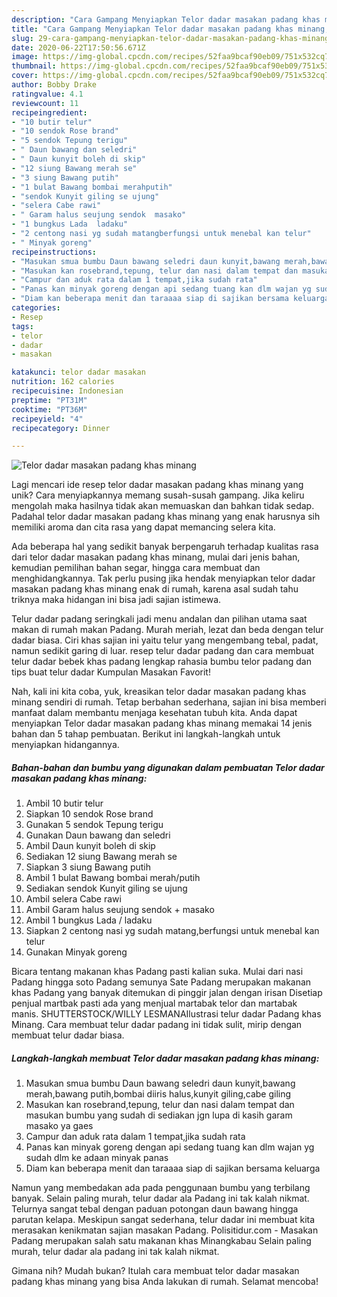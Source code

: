 ```yaml
---
description: "Cara Gampang Menyiapkan Telor dadar masakan padang khas minang, Sempurna"
title: "Cara Gampang Menyiapkan Telor dadar masakan padang khas minang, Sempurna"
slug: 29-cara-gampang-menyiapkan-telor-dadar-masakan-padang-khas-minang-sempurna
date: 2020-06-22T17:50:56.671Z
image: https://img-global.cpcdn.com/recipes/52faa9bcaf90eb09/751x532cq70/telor-dadar-masakan-padang-khas-minang-foto-resep-utama.jpg
thumbnail: https://img-global.cpcdn.com/recipes/52faa9bcaf90eb09/751x532cq70/telor-dadar-masakan-padang-khas-minang-foto-resep-utama.jpg
cover: https://img-global.cpcdn.com/recipes/52faa9bcaf90eb09/751x532cq70/telor-dadar-masakan-padang-khas-minang-foto-resep-utama.jpg
author: Bobby Drake
ratingvalue: 4.1
reviewcount: 11
recipeingredient:
- "10 butir telur"
- "10 sendok Rose brand"
- "5 sendok Tepung terigu"
- " Daun bawang dan seledri"
- " Daun kunyit boleh di skip"
- "12 siung Bawang merah se"
- "3 siung Bawang putih"
- "1 bulat Bawang bombai merahputih"
- "sendok Kunyit giling se ujung"
- "selera Cabe rawi"
- " Garam halus seujung sendok  masako"
- "1 bungkus Lada  ladaku"
- "2 centong nasi yg sudah matangberfungsi untuk menebal kan telur"
- " Minyak goreng"
recipeinstructions:
- "Masukan smua bumbu Daun bawang seledri daun kunyit,bawang merah,bawang putih,bombai diiris halus,kunyit giling,cabe giling"
- "Masukan kan rosebrand,tepung, telur dan nasi dalam tempat dan masukan bumbu yang sudah di sediakan jgn lupa di kasih garam masako ya gaes"
- "Campur dan aduk rata dalam 1 tempat,jika sudah rata"
- "Panas kan minyak goreng dengan api sedang tuang kan dlm wajan yg sudah dlm ke adaan minyak panas"
- "Diam kan beberapa menit dan taraaaa siap di sajikan bersama keluarga"
categories:
- Resep
tags:
- telor
- dadar
- masakan

katakunci: telor dadar masakan 
nutrition: 162 calories
recipecuisine: Indonesian
preptime: "PT31M"
cooktime: "PT36M"
recipeyield: "4"
recipecategory: Dinner

---
```



![Telor dadar masakan padang khas minang](https://img-global.cpcdn.com/recipes/52faa9bcaf90eb09/751x532cq70/telor-dadar-masakan-padang-khas-minang-foto-resep-utama.jpg)

Lagi mencari ide resep telor dadar masakan padang khas minang yang unik? Cara menyiapkannya memang susah-susah gampang. Jika keliru mengolah maka hasilnya tidak akan memuaskan dan bahkan tidak sedap. Padahal telor dadar masakan padang khas minang yang enak harusnya sih memiliki aroma dan cita rasa yang dapat memancing selera kita.

Ada beberapa hal yang sedikit banyak berpengaruh terhadap kualitas rasa dari telor dadar masakan padang khas minang, mulai dari jenis bahan, kemudian pemilihan bahan segar, hingga cara membuat dan menghidangkannya. Tak perlu pusing jika hendak menyiapkan telor dadar masakan padang khas minang enak di rumah, karena asal sudah tahu triknya maka hidangan ini bisa jadi sajian istimewa.

Telur dadar padang seringkali jadi menu andalan dan pilihan utama saat makan di rumah makan Padang. Murah meriah, lezat dan beda dengan telur dadar biasa. Ciri khas sajian ini yaitu telur yang mengembang tebal, padat, namun sedikit garing di luar. resep telur dadar padang dan cara membuat telur dadar bebek khas padang lengkap rahasia bumbu telor padang dan tips buat telur dadar Kumpulan Masakan Favorit!


Nah, kali ini kita coba, yuk, kreasikan telor dadar masakan padang khas minang sendiri di rumah. Tetap berbahan sederhana, sajian ini bisa memberi manfaat dalam membantu menjaga kesehatan tubuh kita. Anda dapat menyiapkan Telor dadar masakan padang khas minang memakai 14 jenis bahan dan 5 tahap pembuatan. Berikut ini langkah-langkah untuk menyiapkan hidangannya.

<!--inarticleads1-->

##### Bahan-bahan dan bumbu yang digunakan dalam pembuatan Telor dadar masakan padang khas minang:

1. Ambil 10 butir telur
1. Siapkan 10 sendok Rose brand
1. Gunakan 5 sendok Tepung terigu
1. Gunakan  Daun bawang dan seledri
1. Ambil  Daun kunyit boleh di skip
1. Sediakan 12 siung Bawang merah se
1. Siapkan 3 siung Bawang putih
1. Ambil 1 bulat Bawang bombai merah/putih
1. Sediakan sendok Kunyit giling se ujung
1. Ambil selera Cabe rawi
1. Ambil  Garam halus seujung sendok + masako
1. Ambil 1 bungkus Lada / ladaku
1. Siapkan 2 centong nasi yg sudah matang,berfungsi untuk menebal kan telur
1. Gunakan  Minyak goreng


Bicara tentang makanan khas Padang pasti kalian suka. Mulai dari nasi Padang hingga soto Padang semunya Sate Padang merupakan makanan khas Padang yang banyak ditemukan di pinggir jalan dengan irisan Disetiap penjual martbak pasti ada yang menjual martabak telor dan martabak manis. SHUTTERSTOCK/WILLY LESMANAIlustrasi telur dadar Padang khas Minang. Cara membuat telur dadar padang ini tidak sulit, mirip dengan membuat telur dadar biasa. 

<!--inarticleads2-->

##### Langkah-langkah membuat Telor dadar masakan padang khas minang:

1. Masukan smua bumbu Daun bawang seledri daun kunyit,bawang merah,bawang putih,bombai diiris halus,kunyit giling,cabe giling
1. Masukan kan rosebrand,tepung, telur dan nasi dalam tempat dan masukan bumbu yang sudah di sediakan jgn lupa di kasih garam masako ya gaes
1. Campur dan aduk rata dalam 1 tempat,jika sudah rata
1. Panas kan minyak goreng dengan api sedang tuang kan dlm wajan yg sudah dlm ke adaan minyak panas
1. Diam kan beberapa menit dan taraaaa siap di sajikan bersama keluarga


Namun yang membedakan ada pada penggunaan bumbu yang terbilang banyak. Selain paling murah, telur dadar ala Padang ini tak kalah nikmat. Telurnya sangat tebal dengan paduan potongan daun bawang hingga parutan kelapa. Meskipun sangat sederhana, telur dadar ini membuat kita merasakan kenikmatan sajian masakan Padang. Polisitidur.com - Masakan Padang merupakan salah satu makanan khas Minangkabau Selain paling murah, telur dadar ala padang ini tak kalah nikmat. 

Gimana nih? Mudah bukan? Itulah cara membuat telor dadar masakan padang khas minang yang bisa Anda lakukan di rumah. Selamat mencoba!

